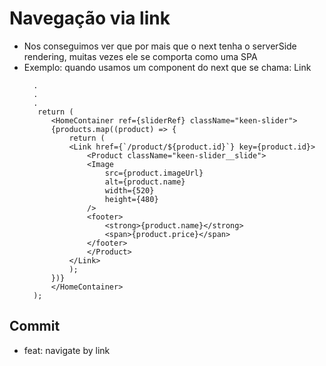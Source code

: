 # Navegação via link

- Nos conseguimos ver que por mais que o next tenha o serverSide rendering, muitas vezes ele se comporta como uma SPA
- Exemplo: quando usamos um component do next que se chama: Link
  ```tsx
    .
    .
    .
     return (
        <HomeContainer ref={sliderRef} className="keen-slider">
        {products.map((product) => {
            return (
            <Link href={`/product/${product.id}`} key={product.id}>
                <Product className="keen-slider__slide">
                <Image
                    src={product.imageUrl}
                    alt={product.name}
                    width={520}
                    height={480}
                />
                <footer>
                    <strong>{product.name}</strong>
                    <span>{product.price}</span>
                </footer>
                </Product>
            </Link>
            );
        })}
        </HomeContainer>
    );
  ```

## Commit

- feat: navigate by link
